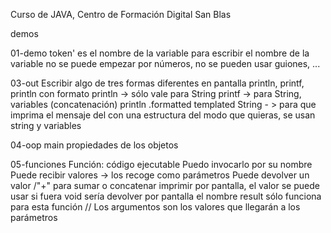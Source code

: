 Curso de JAVA, Centro de Formación Digital San Blas

demos

01-demo
token' es el nombre de la variable
para escribir el nombre de la variable no se puede empezar por números, no se pueden usar guiones, ...

03-out
Escribir algo de tres formas diferentes en pantalla
println, printf, println con formato
    println -> sólo vale para String
    printf -> para String, variables (concatenación)
    println .formatted templated String - > para que imprima el mensaje del con una estructura del modo que quieras, se usan string y variables

04-oop
main
propiedades de los objetos

05-funciones
Función: código ejecutable
    Puedo invocarlo por su nombre
    Puede recibir valores -> los recoge como parámetros
    Puede devolver un valor
    /"+" para sumar o concatenar
    imprimir por pantalla, el valor se puede usar
    si fuera void sería devolver por pantalla
    el nombre result sólo funciona para esta función
    // Los argumentos son los valores que llegarán a los parámetros
